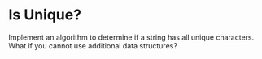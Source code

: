 # Is Unique?

Implement an algorithm to determine if a string has all unique characters. What if you cannot use additional data structures?
